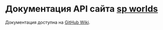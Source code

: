 # Документация API сайта [sp worlds](https://spworlds.ru/)

Документация доступна на [GitHub Wiki](https://github.com/sp-worlds/api-docs/wiki).
